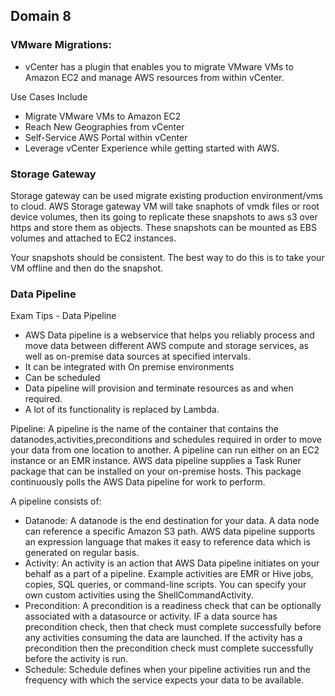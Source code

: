 ## Domain 8

### VMware Migrations:

* vCenter has a plugin that enables you to migrate VMware VMs to Amazon EC2 and manage AWS resources from within vCenter.

Use Cases Include
- Migrate VMware VMs to Amazon EC2
- Reach New Geographies from vCenter
- Self-Service AWS Portal within vCenter
- Leverage vCenter Experience while getting started with AWS.

### Storage Gateway

Storage gateway can be used migrate existing production environment/vms to cloud. AWS Storage gateway VM will take snaphots of vmdk files or root device volumes, then its going to replicate these snapshots to aws s3 over https and store them as objects. These snapshots can be mounted as EBS volumes and attached to EC2 instances.

Your snapshots should be consistent. The best way to do this is to take your VM offline and then do the snapshot.  


### Data Pipeline

Exam Tips - Data Pipeline

* AWS Data pipeline is a webservice that helps you reliably process and move data between different AWS compute and storage services, as well as on-premise data sources at specified intervals.
* It can be integrated with On premise environments
* Can be scheduled
* Data pipeline will provision and terminate resources as and when required.
* A lot of its functionality is replaced by Lambda.

Pipeline: A pipeline is the name of the container that contains the datanodes,activities,preconditions and schedules required in order to move your data from one location to another. A pipeline can run either on an EC2 instance or an EMR instance.
AWS data pipeline supplies a Task Runer package that can be installed on your on-premise hosts. This package continuously polls the AWS Data pipeline for work to perform. 

A pipeline consists of:
  - Datanode: A datanode is the end destination for your data. A data node can reference a specific Amazon S3 path. AWS data pipeline supports an expression language that makes it easy to reference data which is generated on regular basis.
  - Activity: An activity is an action that AWS Data pipeline initiates on your behalf as a part of a pipeline. Example activities are EMR or Hive jobs, copies, SQL queries, or command-line scripts. You can specify your own custom activities using the ShellCommandActivity.
  - Precondition: A precondition is a readiness check that can be optionally associated with a datasource or activity. IF a data source has precondition check, then that check must complete successfully before any activities consuming the data are launched. If the activity has a precondition then the precondition check must complete successfully before the activity is run. 
  - Schedule: Schedule defines when your pipeline activities run and the frequency with which the service expects your data to be available.
